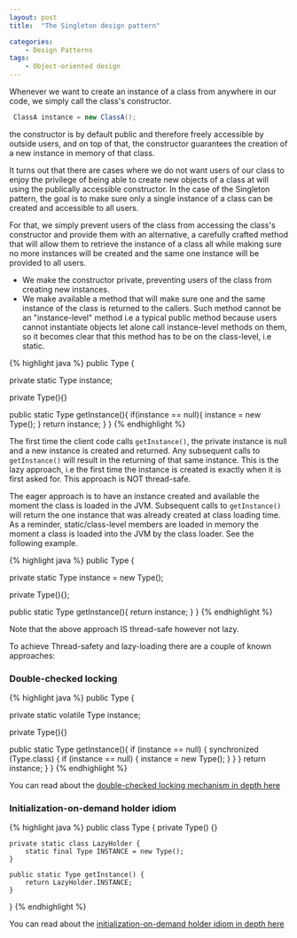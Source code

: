 ```yaml
---
layout: post
title:  "The Singleton design pattern"

categories: 
    - Design Patterns
tags:
    - Object-oriented design
---
```


Whenever we want to create an instance of a class from anywhere in our code, we simply call the class's constructor.
```java
 ClassA instance = new ClassA();
```
 the constructor is by default public and therefore freely accessible by outside users, and on top of that, the constructor guarantees the creation of a new instance in memory of that class.

 It turns out that there are cases where we do not want users of our class to enjoy the privilege of being able to create new objects of a class at will using the publically accessible constructor. In the case of the Singleton pattern, the goal is to make sure only a single instance of a class can be created and accessible to all users.

 For that, we simply prevent users of the class from accessing the class's constructor and provide them with an alternative, a carefully crafted method that will allow them to retrieve the instance of a class all while making sure no more instances will be created and the same one instance will be provided to all users.

 - We make the constructor private, preventing users of the class from creating new instances.
 - We make available a method that will make sure one and the same instance of the class is returned to the callers. Such method cannot be an "instance-level" method i.e a typical public method because users cannot instantiate objects let alone call instance-level methods on them, so it becomes clear that this method has to be on the class-level, i.e static.

{% highlight java %}
public Type {

private static Type instance;

private Type(){}

public static Type getInstance(){
    if(instance == null){
        instance = new Type();
    }
    return instance;
}
}
{% endhighlight %}

The first time the client code calls `getInstance()`, the private instance is null and a new instance is created and returned. Any subsequent calls to `getInstance()` will result in the returning of that same instance. This is the lazy approach, i.e the first time the instance is created is exactly when it is first asked for. This approach is NOT thread-safe.

The eager approach is to have an instance created and available the moment the class is loaded in the JVM. Subsequent calls to `getInstance()` will return the one instance that was already created at class loading time. As a reminder, static/class-level members are loaded in memory the moment a class is loaded into the JVM by the class loader. See the following example. 

{% highlight java %}
public Type {

private static Type instance = new Type();

private Type(){};

public static Type getInstance(){
    return instance;
}
}
{% endhighlight %}

Note that the above approach IS thread-safe however not lazy.

To achieve Thread-safety and lazy-loading there are a couple of known approaches:

### Double-checked locking

{% highlight java %}
public Type {

private static volatile Type instance;

private Type(){}

public static Type getInstance(){
  if (instance == null) {
			synchronized (Type.class) {
				if (instance == null) {
					instance = new Type();
				}
			}
		}
    return instance;
}
}
{% endhighlight %}

You can read about the [double-checked locking mechanism in depth here](https://en.wikipedia.org/wiki/Double-checked_locking#Usage_in_Java)

### Initialization-on-demand holder idiom

{% highlight java %}
public class Type {
    private Type() {}

    private static class LazyHolder {
        static final Type INSTANCE = new Type();
    }

    public static Type getInstance() {
        return LazyHolder.INSTANCE;
    }
}
{% endhighlight %}

You can read about the [initialization-on-demand holder idiom in depth here](https://en.wikipedia.org/wiki/Initialization-on-demand_holder_idiom)